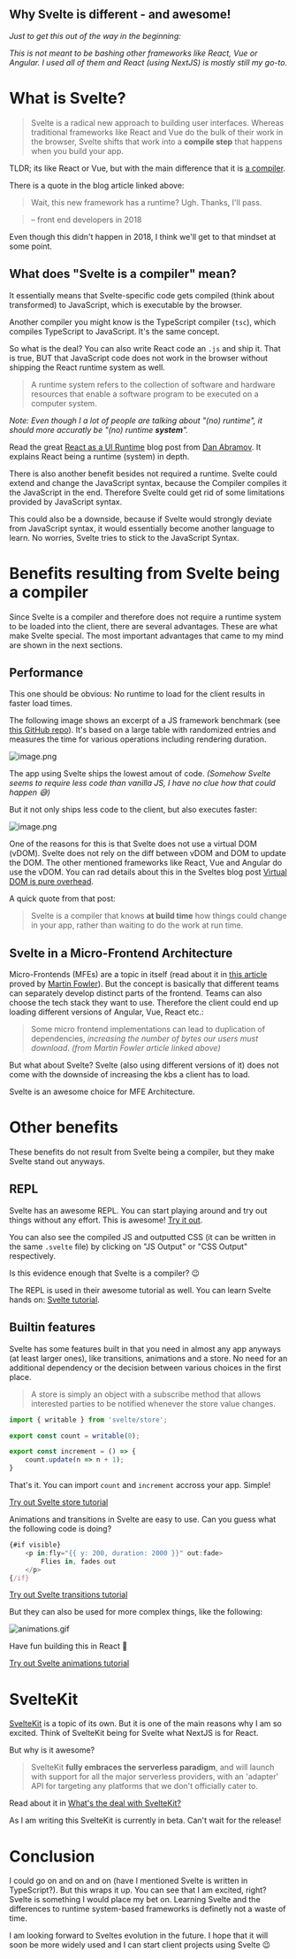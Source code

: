 ## Why Svelte is different - and awesome!

*Just to get this out of the way in the beginning:*

*This is not meant to be bashing other frameworks like React, Vue or Angular. I used all of them and React (using NextJS) is mostly still my go-to.*

# What is Svelte?

> Svelte is a radical new approach to building user interfaces. Whereas traditional frameworks like React and Vue do the bulk of their work in the browser, Svelte shifts that work into a **compile step** that happens when you build your app.

TLDR;
its like React or Vue, but with the main difference that it is [a compiler](https://svelte.dev/blog/frameworks-without-the-framework).

There is a quote in the blog article linked above:
>Wait, this new framework has a runtime? Ugh. Thanks, I'll pass.

> – front end developers in 2018

Even though this didn't happen in 2018, I think we'll get to that mindset at some point.

## What does "Svelte is a compiler" mean?

It essentially means that Svelte-specific code gets compiled (think about transformed) to JavaScript, which is executable by the browser.

Another compiler you might know is the TypeScript compiler (`tsc`), which compiles TypeScript to JavaScript. It's the same concept.

So what is the deal? You can also write React code an `.js` and ship it. That is true, BUT that JavaScript code does not work in the browser without shipping the React runtime system as well.

> A runtime system refers to the collection of software and hardware resources that enable a software program to be executed on a computer system.

*Note: Even though I a lot of people are talking about "(no) runtime", it should more accuratly be "(no) runtime **system**".*

Read the great [React as a UI Runtime](https://overreacted.io/react-as-a-ui-runtime/) blog post from [Dan Abramov](https://mobile.twitter.com/dan_abramov). It explains React being a runtime (system) in depth.

There is also another benefit besides not required a runtime. Svelte could extend and change the JavaScript syntax, because the Compiler compiles it the JavaScript in the end. Therefore Svelte could get rid of some limitations provided by JavaScript syntax.

This could also be a downside, because if Svelte would strongly deviate from JavaScript syntax, it would essentially become another language to learn. No worries, Svelte tries to stick to the JavaScript Syntax.

# Benefits resulting from Svelte being a compiler
Since Svelte is a compiler and therefore does not require a runtime system to be loaded into the client, there are several advantages. These are what make Svelte special. The most important advantages that came to my mind are shown in the next sections.

## Performance
This one should be obvious: No runtime to load for the client results in faster load times.

The following image shows an excerpt of a JS framework benchmark (see [this GitHub repo](https://github.com/krausest/js-framework-benchmark)). It's based on a large table with randomized entries and measures the time for various operations including rendering duration.

![image.png](https://cdn.hashnode.com/res/hashnode/image/upload/v1619355158508/Olvdi5zOk.png)

The app using Svelte ships the lowest amout of code. *(Somehow Svelte seems to require less code than vanilla JS, I have no clue how that could happen 😅)*

But it not only ships less code to the client, but also executes faster:

![image.png](https://cdn.hashnode.com/res/hashnode/image/upload/v1619355565050/accrTZHyr.png)

One of the reasons for this is that Svelte does not use a virtual DOM (vDOM). Svelte does not rely on the diff between vDOM and DOM to update the DOM. The other mentioned frameworks like React, Vue and Angular do use the vDOM. You can rad details about this in the Sveltes blog post [Virtual DOM is pure overhead](https://svelte.dev/blog/virtual-dom-is-pure-overhead).

A quick quote from that post:
> Svelte is a compiler that knows **at build time** how things could change in your app, rather than waiting to do the work at run time.

## Svelte in a Micro-Frontend Architecture
Micro-Frontends (MFEs) are a topic in itself (read about it in [this article](https://martinfowler.com/articles/micro-frontends.html) proved by [Martin Fowler](https://twitter.com/martinfowler)). But the concept is basically that different teams can separately develop distinct parts of the frontend. Teams can also choose the tech stack they want to use. Therefore the client could end up loading different versions of Angular, Vue, React etc.:

> Some micro frontend implementations can lead to duplication of dependencies, *increasing the number of bytes our users must download*. 
*(from Martin Fowler article linked above)*

But what about Svelte? Svelte (also using different versions of it) does not come with the downside of increasing the kbs a client has to load. 

Svelte is an awesome choice for MFE Architecture.

# Other benefits
These benefits do not result from Svelte being a compiler, but they make Svelte stand out anyways.

## REPL
Svelte has an awesome REPL. You can start playing around and try out things without any effort. This is awesome! [Try it out](https://svelte.dev/repl/hello-world?version=3.37.0).

You can also see the compiled JS and outputted CSS (it can be written in the same `.svelte` file) by clicking on "JS Output" or "CSS Output" respectively.

Is this evidence enough that Svelte is a compiler? 😉

The REPL is used in their awesome tutorial as well. You can learn Svelte hands on: [Svelte tutorial](https://svelte.dev/tutorial/basics).

## Builtin features
Svelte has some features built in that you need in almost any app anyways (at least larger ones), like transitions, animations and a store. No need for an additional dependency or the decision between various choices in the first place.

> A store is simply an object with a subscribe method that allows interested parties to be notified whenever the store value changes. 

```javascript
import { writable } from 'svelte/store';

export const count = writable(0);

export const increment = () => {
	count.update(n => n + 1);
}
```

That's it. You can import `count` and `increment` accross your app. Simple!

[Try out Svelte store tutorial](https://svelte.dev/tutorial/writable-stores)

Animations and transitions in Svelte are easy to use. Can you guess what the following code is doing?

```javascript
{#if visible}
	<p in:fly="{{ y: 200, duration: 2000 }}" out:fade>
		Flies in, fades out
	</p>
{/if}
```

[Try out Svelte transitions tutorial](https://svelte.dev/tutorial/in-and-out)

But they can also be used for more complex things, like the following:

![animations.gif](https://cdn.hashnode.com/res/hashnode/image/upload/v1619357232242/hS_6eOg5V.gif)

Have fun building this in React 🤪

[Try out Svelte animations tutorial](https://svelte.dev/tutorial/animate)

# SvelteKit
[SvelteKit](https://kit.svelte.dev/) is a topic of its own. But it is one of the main reasons why I am so excited. Think of SvelteKit being for Svelte what NextJS is for React.

But why is it awesome?

>SvelteKit **fully embraces the serverless paradigm**, and will launch with support for all the major serverless providers, with an 'adapter' API for targeting any platforms that we don't officially cater to.

Read about it in [What's the deal with SvelteKit?](https://svelte.dev/blog/whats-the-deal-with-sveltekit)

As I am writing this SvelteKit is currently in beta. Can't wait for the release!

# Conclusion
I could go on and on and on (have I mentioned Svelte is written in TypeScript?). But this wraps it up. You can see that I am excited, right? Svelte is something I would place my bet on. Learning Svelte and the differences to runtime system-based frameworks is definetly not a waste of time.

I am looking forward to Sveltes evolution in the future. I hope that it will soon be more widely used and I can start client projects using Svelte 😉
